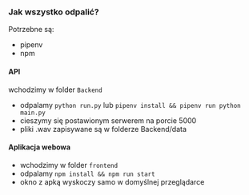### Jak wszystko odpalić?  
Potrzebne są:  
* pipenv
* npm

#### API
wchodzimy w folder `Backend`
* odpalamy `python run.py` lub `pipenv install && pipenv run python main.py`
* cieszymy się postawionym serwerem na porcie 5000
* pliki .wav zapisywane są w folderze Backend/data
 
#### Aplikacja webowa
* wchodzimy w folder `frontend`
* odpalamy `npm install && npm run start`
* okno z apką wyskoczy samo w domyślnej przeglądarce
